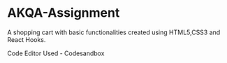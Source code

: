 # AKQA-Assignment
A shopping cart with basic functionalities created using HTML5,CSS3 and React Hooks.

Code Editor Used - Codesandbox

